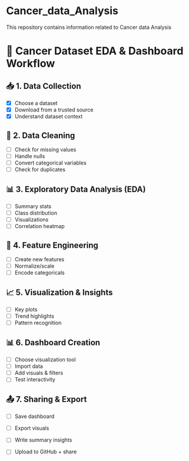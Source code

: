 # Cancer_data_Analysis
This repository contains information related to Cancer data Analysis 

# 🧪 Cancer Dataset EDA & Dashboard Workflow

## 📥 1. Data Collection
- [x] Choose a dataset
- [x] Download from a trusted source
- [x] Understand dataset context

## 🧹 2. Data Cleaning
- [ ] Check for missing values
- [ ] Handle nulls
- [ ] Convert categorical variables
- [ ] Check for duplicates

## 📊 3. Exploratory Data Analysis (EDA)
- [ ] Summary stats
- [ ] Class distribution
- [ ] Visualizations
- [ ] Correlation heatmap

## 🧠 4. Feature Engineering
- [ ] Create new features
- [ ] Normalize/scale
- [ ] Encode categoricals

## 📈 5. Visualization & Insights
- [ ] Key plots
- [ ] Trend highlights
- [ ] Pattern recognition

## 📊 6. Dashboard Creation
- [ ] Choose visualization tool
- [ ] Import data
- [ ] Add visuals & filters
- [ ] Test interactivity

## 📤 7. Sharing & Export
- [ ] Save dashboard
- [ ] Export visuals
- [ ] Write summary insights
- [ ] Upload to GitHub + share

